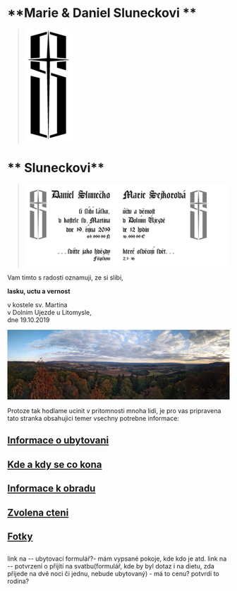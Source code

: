 #                                               **Marie & Daniel Sluneckovi **
>![](./logo_small_hd.jpg)
#                                               **  Sluneckovi**

>![](./header.png)

Vam timto s radosti oznamuji,
ze si slibi,

**lasku, uctu a vernost**

v kostele sv. Martina\
v Dolnim Ujezde u Litomysle,\
dne 19.10.2019

![](./IMG_20180915_1833576-panorama~2.jpg)




Protoze tak hodlame ucinit v pritomnosti mnoha lidi,
je pro vas pripravena tato stranka obsahujici temer vsechny potrebne informace:


## [Informace o ubytovani](./TheHood.md)
## [Kde a kdy se co kona](./Plan.md)
##
## [Informace k obradu](./Gnosis.md)
## [Zvolena cteni](./Scripta.md)
##
## [Fotky](./Photo.md)
##
##
##

link na -- ubytovací formulář?- mám vypsané pokoje, kde kdo je atd.
link na -- potvrzení o přijití na svatbu(formulář, kde by byl dotaz i na dietu, zda přijede na dvě noci či jednu, nebude ubytovaný) - má to cenu? potvrdí to rodina?
